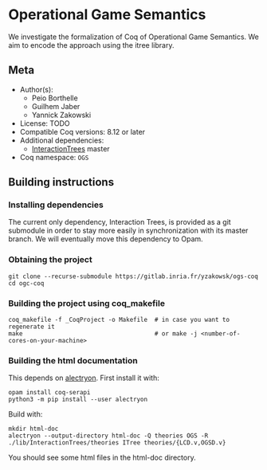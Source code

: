 # Operational Game Semantics

We investigate the formalization of Coq of Operational Game Semantics.
We aim to encode the approach using the itree library.

## Meta

- Author(s):
  - Peio Borthelle
  - Guilhem Jaber
  - Yannick Zakowski
- License: TODO
- Compatible Coq versions: 8.12 or later
- Additional dependencies:
  - [InteractionTrees](https://github.com/DeepSpec/InteractionTrees) master
- Coq namespace: `OGS`

## Building instructions

### Installing dependencies

The current only dependency, Interaction Trees, is provided as a git submodule
in order to stay more easily in synchronization with its master branch.
We will eventually move this dependency to Opam.

### Obtaining the project

```shell
git clone --recurse-submodule https://gitlab.inria.fr/yzakowsk/ogs-coq
cd ogc-coq
```

### Building the project using coq_makefile

```shell
coq_makefile -f _CoqProject -o Makefile  # in case you want to regenerate it
make                                     # or make -j <number-of-cores-on-your-machine>
```

### Building the html documentation

This depends on [alectryon](https://github.com/cpitclaudel/alectryon). First install it with:

```shell
opam install coq-serapi
python3 -m pip install --user alectryon
```

Build with:

```shell
mkdir html-doc
alectryon --output-directory html-doc -Q theories OGS -R ./lib/InteractionTrees/theories ITree theories/{LCD.v,OGSD.v}
```

You should see some html files in the html-doc directory.
